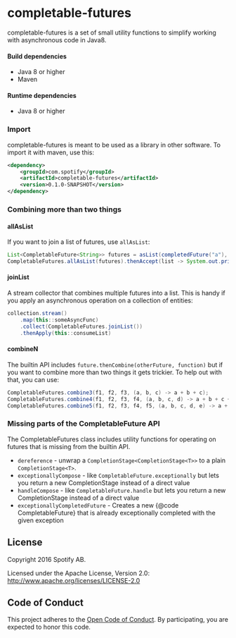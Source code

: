 # completable-futures

completable-futures is a set of small utility functions to simplify working with asynchronous code
in Java8.

#### Build dependencies
* Java 8 or higher
* Maven

#### Runtime dependencies
* Java 8 or higher

### Import

completable-futures is meant to be used as a library in other software. To import it with maven,
use this:

```xml
<dependency>
    <groupId>com.spotify</groupId>
    <artifactId>completable-futures</artifactId>
    <version>0.1.0-SNAPSHOT</version>
</dependency>
```

### Combining more than two things

#### allAsList

If you want to join a list of futures, use `allAsList`:

```java
List<CompletableFuture<String>> futures = asList(completedFuture("a"), completedFuture("b"));
CompletableFutures.allAsList(futures).thenAccept(list -> System.out.println(list));
```

#### joinList

A stream collector that combines multiple futures into a list. This is handy if you apply an
asynchronous operation on a collection of entities:

```java
collection.stream()
    .map(this::someAsyncFunc)
    .collect(CompletableFutures.joinList())
    .thenApply(this::consumeList)
```

#### combineN

The builtin API includes `future.thenCombine(otherFuture, function)` but if you want to combine
more than two things it gets trickier. To help out with that, you can use:

```java
CompletableFutures.combine3(f1, f2, f3, (a, b, c) -> a + b + c);
CompletableFutures.combine4(f1, f2, f3, f4, (a, b, c, d) -> a + b + c + d);
CompletableFutures.combine5(f1, f2, f3, f4, f5, (a, b, c, d, e) -> a + b + c + d + e);
```

### Missing parts of the CompletableFuture API

The CompletableFutures class includes utility functions for operating on futures that is missing
from the builtin API.

* `dereference` - unwrap a `CompletionStage<CompletionStage<T>>` to a plain `CompletionStage<T>`.
* `exceptionallyCompose` - like `CompletableFuture.exceptionally` but lets you return a new CompletionStage instead of a direct value
* `handleCompose` - like `CompletableFuture.handle` but lets you return a new CompletionStage instead of a direct value
* `exceptionallyCompletedFuture` - Creates a new {@code CompletableFuture} that is already exceptionally completed with the given
exception

## License

Copyright 2016 Spotify AB.

Licensed under the Apache License, Version 2.0: http://www.apache.org/licenses/LICENSE-2.0

## Code of Conduct

This project adheres to the [Open Code of Conduct][code-of-conduct]. By participating, you are expected to honor this code.

[code-of-conduct]: https://github.com/spotify/code-of-conduct/blob/master/code-of-conduct.md
